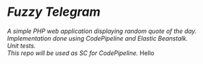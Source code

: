 # ***Fuzzy Telegram***
*A simple PHP web application displaying random quote of the day.*<br />
*Implementation done using CodePipeline and Elastic Beanstalk.*<br />
*Unit tests.*<br />
*This repo will be used as SC for CodePipeline.*
Hello
